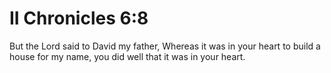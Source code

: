 # II Chronicles 6:8

But the Lord said to David my father, Whereas it was in your heart to build a house for my name, you did well that it was in your heart.
